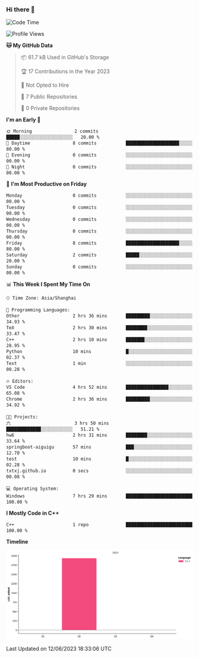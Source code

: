 ### Hi there 👋

<!--START_SECTION:waka-->
![Code Time](http://img.shields.io/badge/Code%20Time-108%20hrs%2016%20mins-blue)

![Profile Views](http://img.shields.io/badge/Profile%20Views-1-blue)

**🐱 My GitHub Data** 

> 📦 61.7 kB Used in GitHub's Storage 
 > 
> 🏆 17 Contributions in the Year 2023
 > 
> 🚫 Not Opted to Hire
 > 
> 📜 7 Public Repositories 
 > 
> 🔑 0 Private Repositories 
 > 
**I'm an Early 🐤** 

```text
🌞 Morning                2 commits           █████░░░░░░░░░░░░░░░░░░░░   20.00 % 
🌆 Daytime                8 commits           ████████████████████░░░░░   80.00 % 
🌃 Evening                0 commits           ░░░░░░░░░░░░░░░░░░░░░░░░░   00.00 % 
🌙 Night                  0 commits           ░░░░░░░░░░░░░░░░░░░░░░░░░   00.00 % 
```
📅 **I'm Most Productive on Friday** 

```text
Monday                   0 commits           ░░░░░░░░░░░░░░░░░░░░░░░░░   00.00 % 
Tuesday                  0 commits           ░░░░░░░░░░░░░░░░░░░░░░░░░   00.00 % 
Wednesday                0 commits           ░░░░░░░░░░░░░░░░░░░░░░░░░   00.00 % 
Thursday                 0 commits           ░░░░░░░░░░░░░░░░░░░░░░░░░   00.00 % 
Friday                   8 commits           ████████████████████░░░░░   80.00 % 
Saturday                 2 commits           █████░░░░░░░░░░░░░░░░░░░░   20.00 % 
Sunday                   0 commits           ░░░░░░░░░░░░░░░░░░░░░░░░░   00.00 % 
```


📊 **This Week I Spent My Time On** 

```text
🕑︎ Time Zone: Asia/Shanghai

💬 Programming Languages: 
Other                    2 hrs 36 mins       █████████░░░░░░░░░░░░░░░░   34.93 % 
TeX                      2 hrs 30 mins       ████████░░░░░░░░░░░░░░░░░   33.47 % 
C++                      2 hrs 10 mins       ███████░░░░░░░░░░░░░░░░░░   28.95 % 
Python                   10 mins             █░░░░░░░░░░░░░░░░░░░░░░░░   02.37 % 
Text                     1 min               ░░░░░░░░░░░░░░░░░░░░░░░░░   00.28 % 

🔥 Editors: 
VS Code                  4 hrs 52 mins       ████████████████░░░░░░░░░   65.08 % 
Chrome                   2 hrs 36 mins       █████████░░░░░░░░░░░░░░░░   34.92 % 

🐱‍💻 Projects: 
六                        3 hrs 50 mins       █████████████░░░░░░░░░░░░   51.21 % 
hw6                      2 hrs 31 mins       ████████░░░░░░░░░░░░░░░░░   33.64 % 
springboot-aiguigu       57 mins             ███░░░░░░░░░░░░░░░░░░░░░░   12.70 % 
test                     10 mins             █░░░░░░░░░░░░░░░░░░░░░░░░   02.28 % 
txtxj.github.io          0 secs              ░░░░░░░░░░░░░░░░░░░░░░░░░   00.08 % 

💻 Operating System: 
Windows                  7 hrs 29 mins       █████████████████████████   100.00 % 
```

**I Mostly Code in C++** 

```text
C++                      1 repo              █████████████████████████   100.00 % 
```



**Timeline**

![Lines of Code chart](https://raw.githubusercontent.com/AimerYoung/AimerYoung/main/assets/bar_graph.png)


 Last Updated on 12/06/2023 18:33:06 UTC
<!--END_SECTION:waka-->

<!--
**AimerYoung/AimerYoung** is a ✨ _special_ ✨ repository because its `README.md` (this file) appears on your GitHub profile.

Here are some ideas to get you started:

- 🔭 I’m currently working on ...
- 🌱 I’m currently learning ...
- 👯 I’m looking to collaborate on ...
- 🤔 I’m looking for help with ...
- 💬 Ask me about ...
- 📫 How to reach me: ...
- 😄 Pronouns: ...
- ⚡ Fun fact: ...
-->
